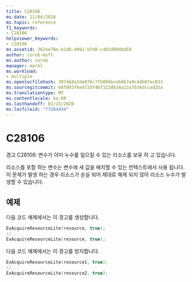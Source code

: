 ```yaml
---
title: C28106
ms.date: 11/04/2016
ms.topic: reference
f1_keywords:
- C28106
helpviewer_keywords:
- C28106
ms.assetid: 362ee78e-b1d8-4991-bfd0-c465d084bd58
author: corob-msft
ms.author: corob
manager: markl
ms.workload:
- multiple
ms.openlocfilehash: 397468a3de076c7fb096bceb867e0c4db07ec833
ms.sourcegitcommit: 68f893f6e472df46f323db34a13a7034dccad25a
ms.translationtype: MT
ms.contentlocale: ko-KR
ms.lasthandoff: 02/15/2020
ms.locfileid: "77264434"
---
```

# <a name="c28106"></a>C28106
경고 C28106: 변수가 이미 누수를 일으킬 수 있는 리소스를 보유 하 고 있습니다.

 리소스를 포함 하는 변수는 변수에 새 값을 배치할 수 있는 컨텍스트에서 사용 됩니다. 이 문제가 발생 하는 경우 리소스가 손실 되어 제대로 해제 되지 않아 리소스 누수가 발생할 수 있습니다.

## <a name="example"></a>예제
 다음 코드 예제에서는 이 경고를 생성합니다.

```cpp
ExAcquireResourceLite(resource, true);
//...
ExAcquireResourceLite(resource, true);
```

 다음 코드 예제에서는 이 경고를 방지합니다.

```cpp
ExAcquireResourceLite(resource1, true);
//...
ExAcquireResourceLite(resource2, true);
```
